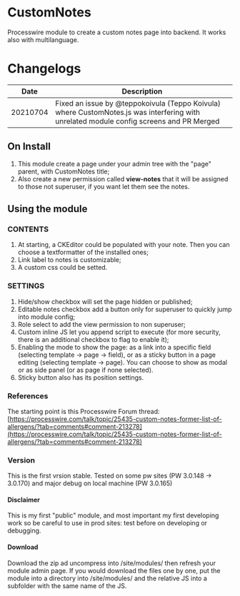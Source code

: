 # CustomNotes
Processwire module to create a custom notes page into backend.
It works also with multilanguage.

# Changelogs

| Date   | Description |
|--------|-------------|
| 20210704 | Fixed an issue by @teppokoivula (Teppo Koivula) where CustomNotes.js was interfering with unrelated module config screens and PR Merged |


## On Install
1. This module create a page under your admin tree with the "page" parent, with CustomNotes title;
2. Also create a new permission called **view-notes** that it will be assigned to those not superuser, if you want let them see the notes.

## Using the module
### CONTENTS
1. At starting, a CKEditor could be populated with your note. Then you can choose a textformatter of the installed ones;
2. Link label to notes is customizable;
3. A custom css could be setted.

### SETTINGS
1. Hide/show checkbox will set the page hidden or published;
2. Editable notes checkbox add a button only for superuser to quickly jump into module config;
3. Role select to add the view permission to non superuser;
4. Custom inline JS let you append script to execute (for more security, there is an additional checkbox to flag to enable it);
5. Enabling the mode to show the page: as a link into a specific field (selecting template -> page -> field), or as a sticky button in a page editing (selecting template -> page). You can choose to show as modal or as side panel (or as page if none selected). 
6. Sticky button also has its position settings.


### References
The starting point is this Processwire Forum thread: [https://processwire.com/talk/topic/25435-custom-notes-former-list-of-allergens/?tab=comments#comment-213278](https://processwire.com/talk/topic/25435-custom-notes-former-list-of-allergens/?tab=comments#comment-213278)

### Version
This is the first vrsion stable. 
Tested on some pw sites (PW 3.0.148 -> 3.0.170) and major debug on local machine (PW 3.0.165)

#### Disclaimer
This is my first "public" module, and most important my first developing work so be careful to use in prod sites: test before on developing or debugging. 

#### Download
Download the zip ad uncompress into /site/modules/ then refresh your module admin page.
If you would download the files one by one, put the module into a directory into /site/modules/ and the relative JS into a subfolder with the same name of the JS.
